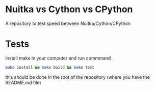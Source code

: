 # Nuitka vs Cython vs CPython

A repository to test speed between Nuitka/Cython/CPython

# Tests

Install make in your computer and run commmand
```bash
make install && make build && make test
```
this should be done in the root of the repository (where you have the README.md file)